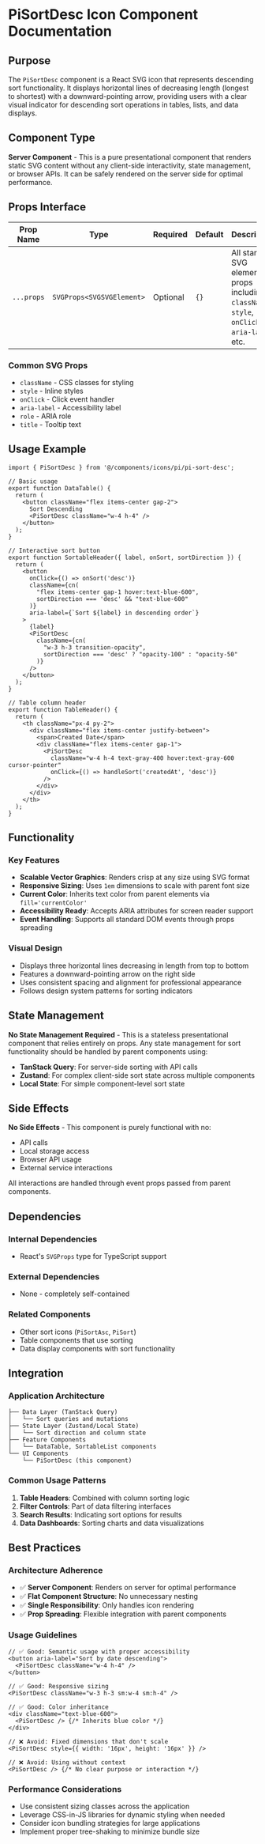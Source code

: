 # PiSortDesc Icon Component Documentation

## Purpose

The `PiSortDesc` component is a React SVG icon that represents descending sort functionality. It displays horizontal lines of decreasing length (longest to shortest) with a downward-pointing arrow, providing users with a clear visual indicator for descending sort operations in tables, lists, and data displays.

## Component Type

**Server Component** - This is a pure presentational component that renders static SVG content without any client-side interactivity, state management, or browser APIs. It can be safely rendered on the server side for optimal performance.

## Props Interface

| Prop Name | Type | Required | Default | Description |
|-----------|------|----------|---------|-------------|
| `...props` | `SVGProps<SVGSVGElement>` | Optional | `{}` | All standard SVG element props including `className`, `style`, `onClick`, `aria-label`, etc. |

### Common SVG Props
- `className` - CSS classes for styling
- `style` - Inline styles
- `onClick` - Click event handler
- `aria-label` - Accessibility label
- `role` - ARIA role
- `title` - Tooltip text

## Usage Example

```tsx
import { PiSortDesc } from '@/components/icons/pi/pi-sort-desc';

// Basic usage
export function DataTable() {
  return (
    <button className="flex items-center gap-2">
      Sort Descending
      <PiSortDesc className="w-4 h-4" />
    </button>
  );
}

// Interactive sort button
export function SortableHeader({ label, onSort, sortDirection }) {
  return (
    <button
      onClick={() => onSort('desc')}
      className={cn(
        "flex items-center gap-1 hover:text-blue-600",
        sortDirection === 'desc' && "text-blue-600"
      )}
      aria-label={`Sort ${label} in descending order`}
    >
      {label}
      <PiSortDesc 
        className={cn(
          "w-3 h-3 transition-opacity",
          sortDirection === 'desc' ? "opacity-100" : "opacity-50"
        )}
      />
    </button>
  );
}

// Table column header
export function TableHeader() {
  return (
    <th className="px-4 py-2">
      <div className="flex items-center justify-between">
        <span>Created Date</span>
        <div className="flex items-center gap-1">
          <PiSortDesc 
            className="w-4 h-4 text-gray-400 hover:text-gray-600 cursor-pointer"
            onClick={() => handleSort('createdAt', 'desc')}
          />
        </div>
      </div>
    </th>
  );
}
```

## Functionality

### Key Features
- **Scalable Vector Graphics**: Renders crisp at any size using SVG format
- **Responsive Sizing**: Uses `1em` dimensions to scale with parent font size
- **Current Color**: Inherits text color from parent elements via `fill='currentColor'`
- **Accessibility Ready**: Accepts ARIA attributes for screen reader support
- **Event Handling**: Supports all standard DOM events through props spreading

### Visual Design
- Displays three horizontal lines decreasing in length from top to bottom
- Features a downward-pointing arrow on the right side
- Uses consistent spacing and alignment for professional appearance
- Follows design system patterns for sorting indicators

## State Management

**No State Management Required** - This is a stateless presentational component that relies entirely on props. Any state management for sort functionality should be handled by parent components using:

- **TanStack Query**: For server-side sorting with API calls
- **Zustand**: For complex client-side sort state across multiple components
- **Local State**: For simple component-level sort state

## Side Effects

**No Side Effects** - This component is purely functional with no:
- API calls
- Local storage access
- Browser API usage
- External service interactions

All interactions are handled through event props passed from parent components.

## Dependencies

### Internal Dependencies
- React's `SVGProps` type for TypeScript support

### External Dependencies
- None - completely self-contained

### Related Components
- Other sort icons (`PiSortAsc`, `PiSort`)
- Table components that use sorting
- Data display components with sort functionality

## Integration

### Application Architecture
```
├── Data Layer (TanStack Query)
│   └── Sort queries and mutations
├── State Layer (Zustand/Local State)
│   └── Sort direction and column state
├── Feature Components
│   └── DataTable, SortableList components
└── UI Components
    └── PiSortDesc (this component)
```

### Common Usage Patterns
1. **Table Headers**: Combined with column sorting logic
2. **Filter Controls**: Part of data filtering interfaces
3. **Search Results**: Indicating sort options for results
4. **Data Dashboards**: Sorting charts and data visualizations

## Best Practices

### Architecture Adherence
- ✅ **Server Component**: Renders on server for optimal performance
- ✅ **Flat Component Structure**: No unnecessary nesting
- ✅ **Single Responsibility**: Only handles icon rendering
- ✅ **Prop Spreading**: Flexible integration with parent components

### Usage Guidelines
```tsx
// ✅ Good: Semantic usage with proper accessibility
<button aria-label="Sort by date descending">
  <PiSortDesc className="w-4 h-4" />
</button>

// ✅ Good: Responsive sizing
<PiSortDesc className="w-3 h-3 sm:w-4 sm:h-4" />

// ✅ Good: Color inheritance
<div className="text-blue-600">
  <PiSortDesc /> {/* Inherits blue color */}
</div>

// ❌ Avoid: Fixed dimensions that don't scale
<PiSortDesc style={{ width: '16px', height: '16px' }} />

// ❌ Avoid: Using without context
<PiSortDesc /> {/* No clear purpose or interaction */}
```

### Performance Considerations
- Use consistent sizing classes across the application
- Leverage CSS-in-JS libraries for dynamic styling when needed
- Consider icon bundling strategies for large applications
- Implement proper tree-shaking to minimize bundle size